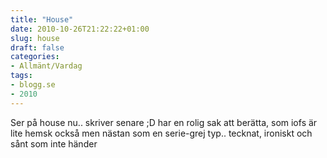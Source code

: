 ```yaml
---
title: "House"
date: 2010-10-26T21:22:22+01:00
slug: house
draft: false
categories:
- Allmänt/Vardag
tags:
- blogg.se
- 2010
---
```

Ser på house nu.. skriver senare ;D har en rolig sak att berätta, som iofs är lite hemsk också men nästan som en serie-grej typ.. tecknat, ironiskt och sånt som inte händer